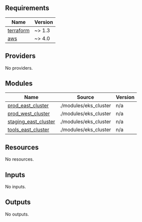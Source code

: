 ## Requirements

| Name | Version |
|------|---------|
| <a name="requirement_terraform"></a> [terraform](#requirement\_terraform) | ~> 1.3 |
| <a name="requirement_aws"></a> [aws](#requirement\_aws) | ~> 4.0 |

## Providers

No providers.

## Modules

| Name | Source | Version |
|------|--------|---------|
| <a name="module_prod_east_cluster"></a> [prod\_east\_cluster](#module\_prod\_east\_cluster) | ./modules/eks_cluster | n/a |
| <a name="module_prod_west_cluster"></a> [prod\_west\_cluster](#module\_prod\_west\_cluster) | ./modules/eks_cluster | n/a |
| <a name="module_staging_east_cluster"></a> [staging\_east\_cluster](#module\_staging\_east\_cluster) | ./modules/eks_cluster | n/a |
| <a name="module_tools_east_cluster"></a> [tools\_east\_cluster](#module\_tools\_east\_cluster) | ./modules/eks_cluster | n/a |

## Resources

No resources.

## Inputs

No inputs.

## Outputs

No outputs.
